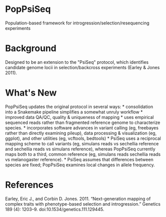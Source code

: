 # PopPsiSeq
Population-based framework for introgression/selection/resequencing experiments

# Background
Designed to be an extension to the "PsiSeq" protocol, which identifies candidate genome locii in selection/backcross experiments (Earley & Jones 2011).


# What's New
PopPsiSeq updates the original protocol in several ways:
	* consolidation into a Snakemake pipeline simplifies a somewhat unruly workflow
	* improved data QA/QC, quality & uniqueness of mapping
	* uses empirical sequenced reads rather than fragmented reference genome to characterize species.
	* incorporates software advances in variant calling (eg, freebayes rather than directly examining pileup), data processing & visualization (eg, ggplot), and other utilities (eg, vcftools, bedtools) 
	* PsiSeq uses a reciprocal mapping scheme to call variants (eg, simulans reads vs sechellia reference and sechellia reads vs simulans reference), whereas PopPsiSeq currently maps both to a third, common reference (eg, simulans reads  sechellia reads vs melanogaster reference).
	* PsiSeq assumes that differences between species are fixed; PopPsiSeq examines local changes in allele frequency. 

# References

Earley, Eric J., and Corbin D. Jones. 2011. “Next-generation mapping of complex traits with phenotype-based selection and introgression.” Genetics 189 (4): 1203–9. doi:10.1534/genetics.111.129445.



